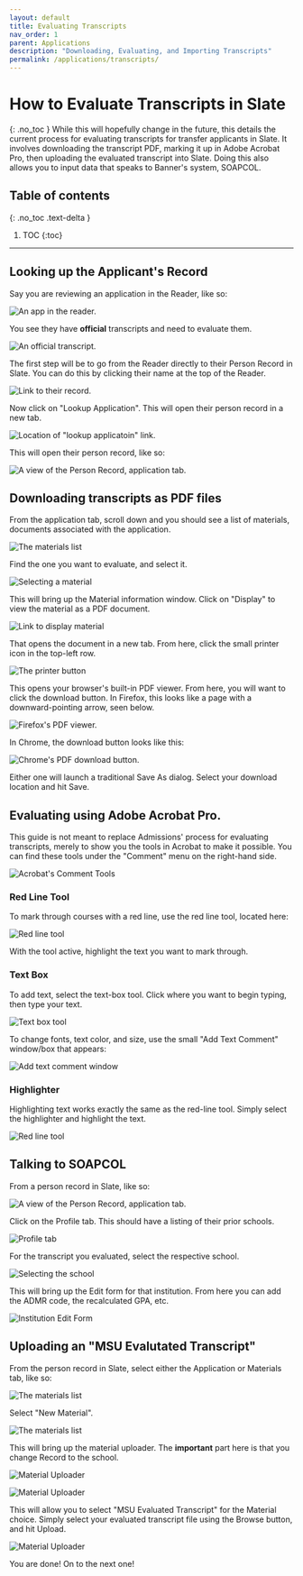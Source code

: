 ```yaml
---
layout: default
title: Evaluating Transcripts
nav_order: 1
parent: Applications
description: "Downloading, Evaluating, and Importing Transcripts"
permalink: /applications/transcripts/
---
```


# How to Evaluate Transcripts in Slate
{: .no_toc }
While this will hopefully change in the future, this details the current process for evaluating transcripts for transfer applicants in Slate. It involves downloading the transcript PDF, marking it up in Adobe Acrobat Pro, then uploading the evaluated transcript into Slate. Doing this also allows you to input data that speaks to Banner's system, SOAPCOL.

## Table of contents
{: .no_toc .text-delta }

1. TOC
{:toc}

---

## Looking up the Applicant's Record
Say you are reviewing an application in the Reader, like so:

![An app in the reader.]({{site.url}}{{site.baseurl}}/assets/images/applications/evaluating-transcripts/reader.png)

You see they have **official** transcripts and need to evaluate them.

![An official transcript.]({{site.url}}{{site.baseurl}}/assets/images/applications/evaluating-transcripts/example_transcripts.png)

The first step will be to go from the Reader directly to their Person Record in Slate. You can do this by clicking their name at the top of the Reader.

![Link to their record.]({{site.url}}{{site.baseurl}}/assets/images/applications/evaluating-transcripts/record_link.png)

Now click on "Lookup Application". This will open their person record in a new tab.

![Location of "lookup applicatoin" link.]({{site.url}}{{site.baseurl}}/assets/images/applications/evaluating-transcripts/applicant_link.png)

This will open their person record, like so:

![A view of the Person Record, application tab.]({{site.url}}{{site.baseurl}}/assets/images/applications/evaluating-transcripts/application_view.png)

## Downloading transcripts as PDF files
From the application tab, scroll down and you should see a list of materials, documents associated with the application.

![The materials list]({{site.url}}{{site.baseurl}}/assets/images/applications/evaluating-transcripts/materials_list.png)

Find the one you want to evaluate, and select it.

![Selecting a material]({{site.url}}{{site.baseurl}}/assets/images/applications/evaluating-transcripts/material_selection.png)

This will bring up the Material information window. Click on "Display" to view the material as a PDF document.

![Link to display material]({{site.url}}{{site.baseurl}}/assets/images/applications/evaluating-transcripts/display_button.png)

That opens the document in a new tab. From here, click the small printer icon in the top-left row.

![The printer button]({{site.url}}{{site.baseurl}}/assets/images/applications/evaluating-transcripts/printer_button.png)

This opens your browser's built-in PDF viewer. From here, you will want to click the download button. In Firefox, this looks like a page with a downward-pointing arrow, seen below.

![Firefox's PDF viewer.]({{site.url}}{{site.baseurl}}/assets/images/applications/evaluating-transcripts/downloading_pdf.png)

In Chrome, the download button looks like this:

![Chrome's PDF download button.]({{site.url}}{{site.baseurl}}/assets/images/applications/evaluating-transcripts/chrome_pdf_button.png)

Either one will launch a traditional Save As dialog. Select your download location and hit Save.

## Evaluating using Adobe Acrobat Pro.
This guide is not meant to replace Admissions' process for evaluating transcripts, merely to show you the tools in Acrobat to make it possible. You can find these tools under the "Comment" menu on the right-hand side.

![Acrobat's Comment Tools]({{site.url}}{{site.baseurl}}/assets/images/applications/evaluating-transcripts/comment_tools.png)

### Red Line Tool
To mark through courses with a red line, use the red line tool, located here:

![Red line tool]({{site.url}}{{site.baseurl}}/assets/images/applications/evaluating-transcripts/red_line.png)

With the tool active, highlight the text you want to mark through.

### Text Box
To add text, select the text-box tool. Click where you want to begin typing, then type your text.

![Text box tool]({{site.url}}{{site.baseurl}}/assets/images/applications/evaluating-transcripts/text_box.png)

To change fonts, text color, and size, use the small "Add Text Comment" window/box that appears:

![Add text comment window]({{site.url}}{{site.baseurl}}/assets/images/applications/evaluating-transcripts/add_text_comment.png)

### Highlighter
Highlighting text works exactly the same as the red-line tool. Simply select the highlighter and highlight the text.

![Red line tool]({{site.url}}{{site.baseurl}}/assets/images/applications/evaluating-transcripts/highlighter.png)

## Talking to SOAPCOL
From a person record in Slate, like so:

![A view of the Person Record, application tab.]({{site.url}}{{site.baseurl}}/assets/images/applications/evaluating-transcripts/application_view.png)

Click on the Profile tab. This should have a listing of their prior schools.

![Profile tab]({{site.url}}{{site.baseurl}}/assets/images/applications/evaluating-transcripts/person_record_profile_tab.png)

For the transcript you evaluated, select the respective school.

![Selecting the school]({{site.url}}{{site.baseurl}}/assets/images/applications/evaluating-transcripts/select_school.png)

This will bring up the Edit form for that institution. From here you can add the ADMR code, the recalculated GPA, etc.

![Institution Edit Form]({{site.url}}{{site.baseurl}}/assets/images/applications/evaluating-transcripts/institution_edit_form.png)

## Uploading an "MSU Evalutated Transcript"
From the person record in Slate, select either the Application or Materials tab, like so:

![The materials list]({{site.url}}{{site.baseurl}}/assets/images/applications/evaluating-transcripts/materials_list.png)

Select "New Material".

![The materials list]({{site.url}}{{site.baseurl}}/assets/images/applications/evaluating-transcripts/new_material.png)

This will bring up the material uploader. The **important** part here is that you change Record to the school.

![Material Uploader]({{site.url}}{{site.baseurl}}/assets/images/applications/evaluating-transcripts/material_uploader.png)

![Material Uploader]({{site.url}}{{site.baseurl}}/assets/images/applications/evaluating-transcripts/material_uploader_select.png)

This will allow you to select "MSU Evaluated Transcript" for the Material choice. Simply select your evaluated transcript file using the Browse button, and hit Upload.

![Material Uploader]({{site.url}}{{site.baseurl}}/assets/images/applications/evaluating-transcripts/material_uploader_done.png)

You are done! On to the next one!
